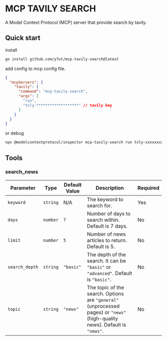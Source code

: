 # MCP TAVILY SEARCH

A Model Context Protocol (MCP) server that provide search by tavily.

## Quick start

install

```sh
go install github.com/y7ut/mcp-tavily-search@latest
```

add config to mcp config file.

```json
{
  "mcpServers": {
    "tavily": {
      "command": "mcp-tavily-search",
      "args": [
        "run",
        "tvly-*******************" // tavily key
      ]
    }
  }
}
```

or debug

```sh
npx @modelcontextprotocol/inspector mcp-tavily-search run tvly-xxxxxxxxxx
```

## Tools

### search_news

| **Parameter**   | **Type**   | **Default Value** | **Description**                                                                                                                                           | **Required** |
|------------------|------------|-------------------|-----------------------------------------------------------------------------------------------------------------------------------------------------------|--------------|
| `keyword`        | `string`   | N/A               | The keyword to search for.                                                                                                                                | Yes          |
| `days`           | `number`   | `7`               | Number of days to search within. Default is 7 days.                                                                                                       | No           |
| `limit`          | `number`   | `5`               | Number of news articles to return. Default is 5.                                                                                                          | No           |
| `search_depth`   | `string`   | `"basic"`         | The depth of the search. It can be `"basic"` or `"advanced"`. Default is `"basic"`.                                                                       | No           |
| `topic`          | `string`   | `"news"`          | The topic of the search. Options are `"general"` (unprocessed pages) or `"news"` (high-quality news). Default is `"news"`.                                 | No           |
